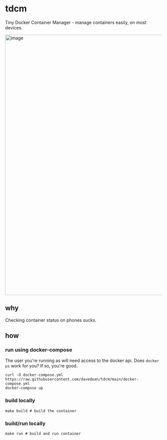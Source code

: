 # tdcm
Tiny Docker Container Manager - manage containers easily, on most devices.

<img width="838" alt="image" src="https://github.com/davedean/tdcm/assets/2696454/d7b2d58a-7a98-4362-91d0-78bd4024a3cd">


## why
Checking container status on phones sucks. 

## how 

### run using docker-compose
The user you're running as will need access to the docker api. Does `docker ps` work for you? If so, you're good.

```shell
curl -O docker-compose.yml https://raw.githubusercontent.com/davedean/tdcm/main/docker-compose.yml
docker-compose up
```

### build locally
```shell
make build # build the container
```

### build/run locally
```shell
make run # build and run container
```
